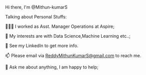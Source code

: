 Hi there, I'm @Mithun-kumarS

Talking about Personal Stuffs:

👨🏽‍💻 I worked as Asst. Manager Operations at Aspire;

🤔 My interests are with Data Science,Machine Learning etc..;

📝 See my LinkedIn to get more info.

📫 Please email via ReddyMithunKumarS@gmail.com to reach me.

💬 Ask me about anything, I am happy to help;
